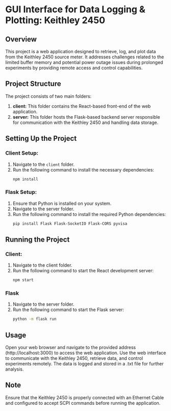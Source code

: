 # GUI Interface for Data Logging & Plotting: Keithley 2450 

## Overview

This project is a web application designed to retrieve, log, and plot data from the Keithley 2450 source meter. It addresses challenges related to the limited buffer memory and potential power outage issues during prolonged experiments by providing remote access and control capabilities.

## Project Structure

The project consists of two main folders:

1. **client:** This folder contains the React-based front-end of the web application.
2. **server:** This folder hosts the Flask-based backend server responsible for communication with the Keithley 2450 and handling data storage.

## Setting Up the Project

### Client Setup:

1. Navigate to the `client` folder.
2. Run the following command to install the necessary dependencies:
   ```bash
   npm install

### Flask Setup:

1. Ensure that Python is installed on your system.
2. Navigate to the server folder.
3. Run the following command to install the required Python dependencies:
   ```bash
   pip install Flask Flask-SocketIO Flask-CORS pyvisa

## Running the Project

### Client:
1. Navigate to the client folder.
2. Run the following command to start the React development server:
   ```bash
   npm start

### Flask
1. Navigate to the server folder.
2. Run the following command to start the Flask server:
   ```bash
   python -m flask run

## Usage
Open your web browser and navigate to the provided address (http://localhost:3000) to access the web application.
Use the web interface to communicate with the Keithley 2450, retrieve data, and control experiments remotely.
The data is logged and stored in a .txt file for further analysis.

## Note
Ensure that the Keithley 2450 is properly connected with an Ethernet Cable and configured to accept SCPI commands before running the application.
